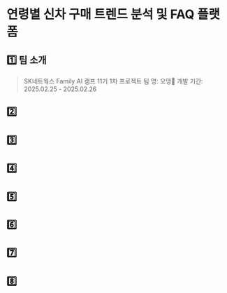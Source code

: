 # 연령별 신차 구매 트렌드 분석 및 FAQ 플랫폼

## 1️⃣ 팀 소개
> SK네트웍스 Family AI 캠프 11기 1차 프로젝트
> 팀 명: 오댕🍥
> 개발 기간: 2025.02.25 - 2025.02.26

## 2️⃣

## 3️⃣

## 4️⃣

## 5️⃣

## 6️⃣

## 7️⃣

## 8️⃣
